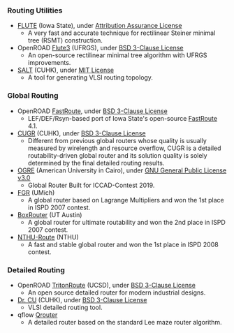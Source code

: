 ### Routing Utilities
 - [FLUTE](http://home.eng.iastate.edu/~cnchu/flute.html) (Iowa State), under [Attribution Assurance License](http://home.eng.iastate.edu/~cnchu/flute.html#License)
   - A very fast and accurate technique for rectilinear Steiner minimal tree (RSMT) construction.
 - OpenROAD [Flute3](https://github.com/The-OpenROAD-Project/flute3) (UFRGS), under [BSD 3-Clause License](https://github.com/The-OpenROAD-Project/flute3/blob/master/LICENSE)
   - An open-source rectilinear minimal tree algorithm with UFRGS improvements.
 - [SALT](https://github.com/chengengjie/salt) (CUHK), under [MIT License](https://github.com/chengengjie/salt/blob/master/LICENSE)
   - A tool for generating VLSI routing topology.

### Global Routing
 - OpenROAD [FastRoute](https://github.com/The-OpenROAD-Project/FastRoute), under [BSD 3-Clause License](https://github.com/The-OpenROAD-Project/FastRoute/blob/master/LICENSE)
   - LEF/DEF/Rsyn-based port of Iowa State's open-source [FastRoute](http://home.engineering.iastate.edu/~cnchu/FastRoute.html) 4.1.
 - [CUGR](https://github.com/cuhk-eda/cu-gr) (CUHK), under [BSD 3-Clause License](https://github.com/cuhk-eda/cu-gr/blob/master/LICENSE)
   - Different from previous global routers whose quality is usually measured by wirelength and resource overflow, CUGR is a detailed routability-driven global router and its solution quality is solely determined by the final detailed routing results.
 - [OGRE](https://github.com/Cloud-V/OGRE) (American University in Cairo), under [GNU General Public License v3.0](https://github.com/Cloud-V/OGRE/blob/master/LICENSE)
   - Global Router Built for ICCAD-Contest 2019.
 - [FGR](http://vlsicad.eecs.umich.edu/BK/FGR/) (UMich)
   - A global router based on Lagrange Multipliers and won the 1st place in ISPD 2007 contest.
 - [BoxRouter](https://www.cerc.utexas.edu/utda/download/BoxRouter.htm) (UT Austin)
   - A global router for ultimate routability and won the 2nd place in ISPD 2007 contest.
 - [NTHU-Route](http://www.cs.nthu.edu.tw/~tcwang/nthuroute/) (NTHU)
   - A fast and stable global router and won the 1st place in ISPD 2008 contest.

### Detailed Routing
 - OpenROAD [TritonRoute](https://github.com/The-OpenROAD-Project/TritonRoute) (UCSD), under [BSD 3-Clause License](https://github.com/The-OpenROAD-Project/TritonRoute/blob/master/LICENSE)
   - An open source detailed router for modern industrial designs.
 - [Dr. CU](https://github.com/cuhk-eda/dr-cu) (CUHK), under [BSD 3-Clause License](https://github.com/cuhk-eda/dr-cu/blob/master/LICENSE)
   - VLSI detailed routing tool.
 - qflow [Qrouter](http://opencircuitdesign.com/qrouter/)
   - A detailed router based on the standard Lee maze router algorithm.

